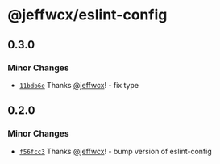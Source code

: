 # @jeffwcx/eslint-config

## 0.3.0

### Minor Changes

- [`11bdb6e`](https://github.com/jeffwcx/jeffwcx-config/commit/11bdb6ee31cb5d9e170627f8a1f51ab24a8280bb) Thanks [@jeffwcx](https://github.com/jeffwcx)! - fix type

## 0.2.0

### Minor Changes

- [`f56fcc3`](https://github.com/jeffwcx/jeffwcx-config/commit/f56fcc33b11c3305f273bdc8f3f55dad01bf6fc9) Thanks [@jeffwcx](https://github.com/jeffwcx)! - bump version of eslint-config
